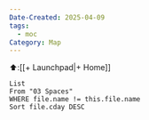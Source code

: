 ```yaml
---
Date-Created: 2025-04-09
tags:
  - moc
Category: Map
---
```


⬆️:[[+ Launchpad|+ Home]]


```dataview
List
From "03 Spaces"
WHERE file.name != this.file.name 
Sort file.cday DESC
```
